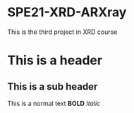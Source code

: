 # SPE21-XRD-ARXray
This is the third project in XRD course

# This is a header

## This is a sub header

This is a normal text **BOLD** _Italic_ 
